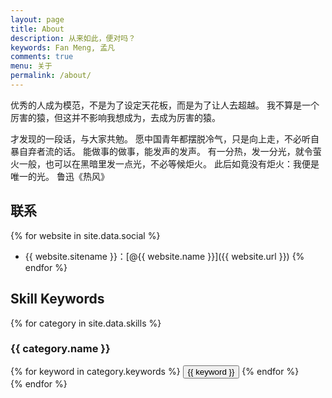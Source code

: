 ```yaml
---
layout: page
title: About
description: 从来如此，便对吗？
keywords: Fan Meng, 孟凡
comments: true
menu: 关于
permalink: /about/
---
```

优秀的人成为模范，不是为了设定天花板，而是为了让人去超越。
我不算是一个厉害的猿，但这并不影响我想成为，去成为厉害的猿。

才发现的一段话，与大家共勉。
愿中国青年都摆脱冷气，只是向上走，不必听自暴自弃者流的话。
能做事的做事，能发声的发声。
有一分热，发一分光，就令萤火一般，也可以在黑暗里发一点光，不必等候炬火。
此后如竟没有炬火：我便是唯一的光。              鲁迅《热风》

## 联系

{% for website in site.data.social %}
* {{ website.sitename }}：[@{{ website.name }}]({{ website.url }})
{% endfor %}

## Skill Keywords

{% for category in site.data.skills %}
### {{ category.name }}
<div class="btn-inline">
{% for keyword in category.keywords %}
<button class="btn btn-outline" type="button">{{ keyword }}</button>
{% endfor %}
</div>
{% endfor %}
